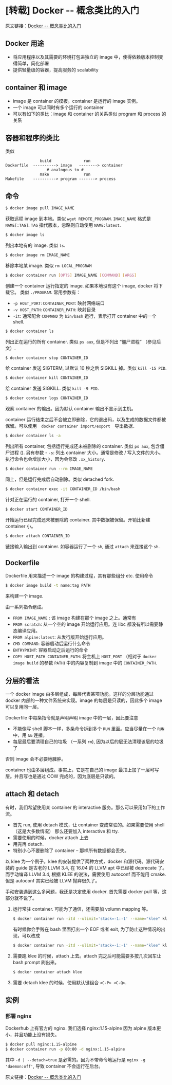 
# [转载] Docker -- 概念类比的入门

原文链接：[Docker -- 概念类比的入门](https://hoblovski.github.io/2018/08/03/Docker-%E5%AE%9E%E7%94%A8%E7%B1%BB%E6%AF%94%E5%85%A5%E9%97%A8.html)

## Docker 用途

- 将应用程序以及其需要的环境打包进独立的 image 中，使得依赖版本控制变得简单，简化部署
- 提供轻量级的容器，提高服务的 scalability

## container 和 image

- image 是 container 的模板。container 是运行的 image 实例。
- 一个 image 可以同时有多个运行的 container
- 可以有如下的类比：image 和 container 的关系类似 program 和 process 的关系

## 容器和程序的类比

类似

```plaintext
               build              run
Dockerfile  ----------> image   --------> container
                  # analogous to #
               make               run
Makefile    ----------> program -------> process
```

## 命令

```bash
$ docker image pull IMAGE_NAME
```

获取远程 image 到本地。类似 `wget REMOTE_PROGRAM`. `IMAGE_NAME` 格式是 `NAME[:TAG]`. `TAG` 指代版本，忽略则自动使用 `NAME:latest`.

```bash
$ docker image ls
```

列出本地有的 image. 类似 `ls`.

```bash
$ docker image rm IMAGE_NAME
```

移除本地某 image. 类似 `rm LOCAL_PROGRAM`

```bash
$ docker container run [OPTS] IMAGE_NAME [COMMAND] [ARGS]
```
创建一个 container 运行指定的 image. 如果本地没有这个 image, docker 将下载它。
类似 `./PROGRAM`.
常用参数有：
- `-p HOST_PORT:CONTAINER_PORT`: 映射网络端口
- `-v HOST_PATH:CONTAINER_PATH`: 映射目录
- `-it`: 通常配合 `COMMAND` 为 `bin/bash` 运行，表示打开 container 中的一个 shell.

```bash
$ docker container ls
```

列出正在运行的所有 container. 类似 `ps aux`, 但是不列出 “僵尸进程” （参见后文）.

```bash
$ docker container stop CONTAINER_ID
```

给 container 发送 SIGTERM, 过默认 10 秒之后 SIGKILL 掉。类似 `kill -15 PID`.

```bash
$ docker container kill CONTAINER_ID
```

给 container 发送 SIGKILL. 类似 `kill -9 PID`.

```bash
$ docker container logs CONTAINER_ID
```

观察 container 的输出。因为默认 container 输出不显示到主机。

container 运行结束之后不会被立即删除，它的退出码，以及生成的数据文件都被保留。可以使用　`docker container import/export`　导出数据．

```bash
$ docker container ls -a
```

列出所有 container, 包括运行完成还未被删除的 container. 类似 `ps aux`, 包含僵尸进程 (<defunct>). 另有参数 - `-s`: 列出 container 大小。通常是修改 / 写入文件的大小。执行命令也会增加大小，因为会修改 `.xx_history`.

```bash
$ docker container run --rm IMAGE_NAME
```

同上，但是运行完成后自动删除。类似 detached fork.

```bash
$ docker container exec -it CONTAINER_ID /bin/bash
```

针对正在运行的 container, 打开一个 shell.

```bash
$ docker start CONTAINER_ID
```

开始运行已经完成还未被删除的 container. 其中数据被保留。开销比新建 container 小。

```bash
$ docker attach CONTAINER_ID
```

链接输入输出到 container. 如容器运行了一个 `sh`, 通过 `attach` 来连接这个 `sh`.

## Dockerfile

Dockerfile 用来描述一个 image 的构建过程，其有那些组分 etc. 使用命令

```bash
$ docker image build -t name:tag PATH
```

来构建一个 image.

由一系列指令组成。

- `FROM IMAGE_NAME` : 该 image 构建在那个 image 之上。通常有
- `FROM scratch`: 从一个空的 image 开始运行应用。连 libc 都没有所以需要静态编译应用。
- `FROM alpine:latest`: 从发行版开始运行应用。
- `CMD COMMAND`: 容器启动后运行什么命令
- `ENTRYPOINT`: 容器启动之后运行的命令
- `COPY HOST_PATH CONTAINER_PATH`: 将主机上 `HOST_PORT` （相对于 `docker image build` 的参数 `PATH`) 中的内容复制到 image 中的 `CONTAINER_PATH`.

## 分层的看法

一个 docker image 由多层组成，每层代表某项功能。这样的分层功能通过 docker 内部的一种文件系统来实现。image 的每层是只读的，因此多个 image 可以复用同一层。

Dockerfile 中每条指令就是声明声明 image 中的一层，因此要注意

- 不能像写 shell 脚本一样，多条命令拆到多个 `RUN` 里面。应当尽量在一个 `RUN` 中，用 `&&` 连接。
- 每层最后要清理自己的垃圾 （一系列 `rm`), 因为以后的层无法清理该层的垃圾了

否则 image 会不必要地臃肿。

container 也由多层组成。事实上，它是在自己的 image 最顶上加了一层可写层。并且写也是通过 COW 完成的，因为底层是只读的。

## attach 和 detach

有时，我们希望使用某 container 的 interactive 服务。那么可以采用如下的工作流。

- 首先 run, 使用 detach 模式，让 container 变成常驻的。如果需要使用 shell （这是大多数情况） 那么还要加入 interactive 和 tty.
- 需要使用的时候，docker attach 上去
- 用完再 detach.
- 特别小心不要删除了 container – 那样所有数据都会丢失。

以 klee 为一个例子。klee 的安装提供了两种方式，docker 和源代码。源代码安装的 guide 是古老的 LLVM 3.4, 在 16.04 的 LLVM apt 中已经被 deprecate 了。而手动编译 LLVM 3.4, 根据 KLEE 的说法，需要使用 autoconf 而不能用 cmake. 但是 autoconf 其实已经被 LLVM 抛弃很久了。

手动安装遇到这么多问题，我还是决定使用 docker. 首先需要 docker pull 等，这部分就不说了。

1. 运行常驻 container. 可能为了通信，还需要加 volumn mapping 等。

    ```bash
    $ docker container run -itd --ulimit='stack=-1:-1' --name="klee" klee/klee /bin/bash
    ```

    有时候你会手贱在 bash 里面打出一个 EOF 或者 exit, 为了防止这种情况的出现，可以改成

    ```bash
    $ docker container run -itd --ulimit='stack=-1:-1' --name="klee" klee/klee /bin/bash -c 'while true; do bash; done'
    ```

2. 需要跑 klee 的时候，attach 上去。attach 完之后可能需要多按几次回车让 bash prompt 刷出来。

    ```bash
    $ docker container attach klee
    ```

3. 需要 detach klee 的时候，使用默认键组合 `<C-P> <C-Q>`.

## 实例

### 部署 nginx

Dockerhub 上有官方的 nginx. 我们选择 nginx:1.15-alpine 因为 alpine 版本更小，并且功能上没有损失。

```bash
$ docker pull nginx:1.15-alpine
$ docker container run -p 80:80 -d nginx:1.15-alpine
```

其中 `-d | --detach=true` 是必需的。因为不带命令地运行是 `nginx -g 'daemon:off'`, 导致 container 不会运行在后台。

原文链接：[Docker -- 概念类比的入门](https://hoblovski.github.io/2018/08/03/Docker-%E5%AE%9E%E7%94%A8%E7%B1%BB%E6%AF%94%E5%85%A5%E9%97%A8.html)